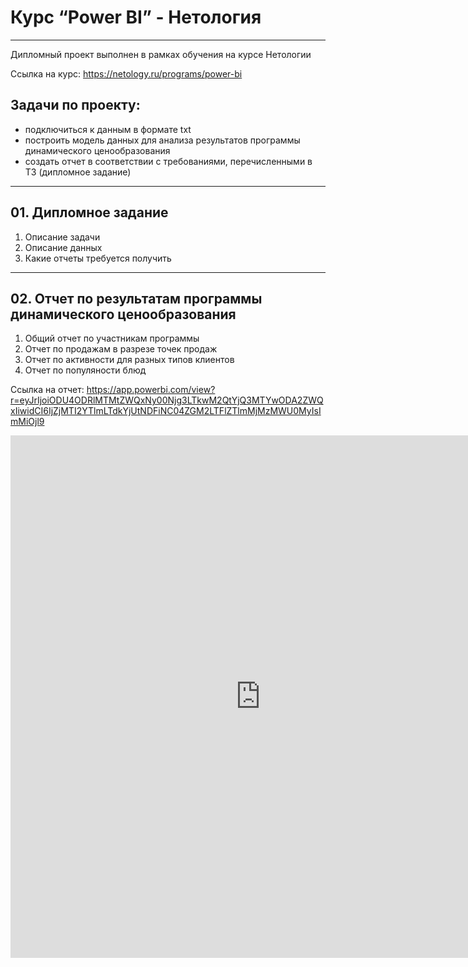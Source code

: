# Курс “Power BI” - Нетология

---

Дипломный проект выполнен в рамках обучения на курсе Нетологии

Ссылка на курс: https://netology.ru/programs/power-bi

## Задачи по проекту:
- подключиться к данным в формате txt
- построить модель данных для анализа результатов программы динамического ценообразования
- создать отчет в соответствии с требованиями, перечисленными в ТЗ (дипломное задание)

---

## 01. Дипломное задание
1. Описание задачи
2. Описание данных
3. Какие отчеты требуется получить

---

## 02. Отчет по результатам программы динамического ценообразования
1. Общий отчет по участникам программы
2. Отчет по продажам в разрезе точек продаж
3. Отчет по активности для разных типов клиентов
4. Отчет по популяности блюд

Ссылка на отчет: https://app.powerbi.com/view?r=eyJrIjoiODU4ODRlMTMtZWQxNy00Njg3LTkwM2QtYjQ3MTYwODA2ZWQxIiwidCI6IjZjMTI2YTlmLTdkYjUtNDFiNC04ZGM2LTFlZTlmMjMzMWU0MyIsImMiOjl9

<iframe width="800" height="836" src="https://app.powerbi.com/view?r=eyJrIjoiODU4ODRlMTMtZWQxNy00Njg3LTkwM2QtYjQ3MTYwODA2ZWQxIiwidCI6IjZjMTI2YTlmLTdkYjUtNDFiNC04ZGM2LTFlZTlmMjMzMWU0MyIsImMiOjl9" frameborder="0" allowFullScreen="true"></iframe>

